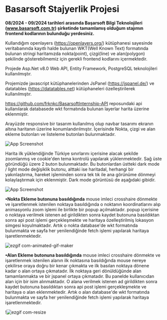 
# Basarsoft Stajyerlik Projesi 

**08/2024 - 09/2024 tarihleri arasında Başarsoft Bilgi Teknolojileri (www.basarsoft.com.tr) şirketinde tamamlamış olduğum stajımın frontend kodlarının bulunduğu yerdesiniz.**

Kullandığım openlayers (https://openlayers.org/) kütüphanesi sayesinde veritabanında kayıtlı halde bulunan WKT(Well Known Text) formatında bulunan stringi haritamızda nokta(point), çizgi(line) ve alan(polygon) şekilinde gösterebilmemiz için gerekli frontend kodlarını içermektedir.

Projede Asp.Net v8.0 Web API, Entity Framework, PostgreSQL teknolojileri kullanılmıştır.

Projemizde javascript kütüphanelerinden JsPanel (https://jspanel.de/) ve datatables (https://datatables.net) kütüphaneleri özelleştirilerek kullanılmıştır.

https://github.com/frknkc/BasarsoftInternship-API reposundaki api kullanılarak databasede wkt formatında bulunan layerlar harita üzerine eklenmiştir.

Arayüzde responsive bir tasarım kullanılmış olup navbar tasarımı ekranın altına haritanın üzerine konumlandırılmıştır. İçerisinde Nokta, çizgi ve alan ekleme butonları ve listeleme butonları bulunmaktadır. 

![App Screenshot](https://img001.prntscr.com/file/img001/JQhguY_pR4CHzsOsI5SQoA.png)

Harita ilk yüklendiğinde Türkiye sınırlarını içerisine alacak şekilde zoomlanmış ve cookie'den tema kontrolü yapılarak yüklenmektedir. Sağ üste göründüğü üzere 2 buton bulunmaktadır. Bu butonlardan üstteki dark mode / light mode değişiklik butonu, alttaki ise haritadal, herhangi bir yakınlaştırma, hareket işleminden sonra tek tık ile ana görünüme dönmeyi kolaylaştırmak için eklenmiştir. Dark mode görüntüsü de aşağıdaki gibidir.

![App Screenshot](https://img001.prntscr.com/file/img001/09lde3jsSlWh4AXYSIC_yQ.png
)

**•Nokta Ekleme butonuna basıldığında** mouse imleci crosshaire dönmekte ve işaretlenmek istenilen noktaya basıldığında o noktanın koordinatlarını alıp animasyonlu zoom işlemi ile birlikte bir popup açılmaktadır. popup içerisine o noktaya verilmek istenen ad girildikten sonra kaydet butonuna basıldıktan sonra api post işlemi gerçekleşmekte ve haritaya özelleştirilmiş lokasyon simgesi koyulmaktadır. Artık o nokta database'de wkt formatında bulunmakta ve sayfa her yenilendiğinde fetch işlemi yapılarak haritaya işaretlenmektedir.

![ezgif com-animated-gif-maker](https://github.com/user-attachments/assets/e6e6210e-28f8-4416-85a9-a5ffef893a46)

**•Alan Ekleme butonuna basıldığında** mouse imleci crosshaire dönmekte ve işaretlenmek istenilen alanın ilk noktasına basıldığında mouse nereye çekilirse oraya doğru bir kenar çıkmakta ve ilk basılan noktaya dönene kadar o alan ortaya çıkmatadır. İlk noktaya geri dönüldüğünde alan tamamlanmakta ve bir jspanel ortaya çıkmatadır. Bu panelde kullanıcıdan alan için bir isim alınmaktadır. O alana verilmek istenen ad girildikten sonra kaydet butonuna basıldıktan sonra api post işlemi gerçekleşmekte ve haritaya o alan eklenmektedir. Artık o alan database'de wkt formatında bulunmakta ve sayfa her yenilendiğinde fetch işlemi yapılarak haritaya işaretlenmektedir.

!![ezgif com-resize](https://github.com/user-attachments/assets/773d9e39-7e8b-4da3-92c0-cb80f8adde6e)
